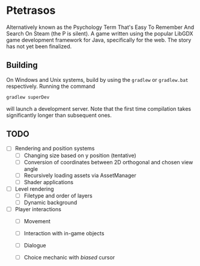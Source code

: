 # Ptetrasos
Alternatively known as the Psychology Term That's Easy To Remember And Search On Steam (the P is silent). A game written using the popular LibGDX game development framework for Java, specifically for the web. The story has not yet been finalized.

## Building
On Windows and Unix systems, build by using the `gradlew` or `gradlew.bat` respectively. Running the command
```bash
gradlew superDev
```
will launch a development server. Note that the first time compilation takes significantly longer than subsequent ones.

## TODO
- [ ] Rendering and position systems
  - [ ] Changing size based on y position (tentative)
  - [ ] Conversion of coordinates between 2D orthogonal and chosen view angle
  - [ ] Recursively loading assets via AssetManager
  - [ ] Shader applications
- [ ] Level rendering
  - [ ] Filetype and order of layers
  - [ ] Dynamic background
- [ ] Player interactions
  - [ ] Movement
  - [ ] Interaction with in-game objects
  - [ ] Dialogue
  - [ ] Choice mechanic with *biased* cursor


